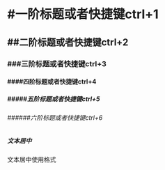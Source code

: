 # #一阶标题或者快捷键ctrl+1

## ##二阶标题或者快捷键ctrl+2

### ###三阶标题或者快捷键ctrl+3

#### ####四阶标题或者快捷键ctrl+4

##### #####五阶标题或者快捷键ctrl+5

###### ######六阶标题或者快捷键ctrl+6



##### 文本居中

文本居中使用格式

```<center>这是要居中的文本内容</center>

```